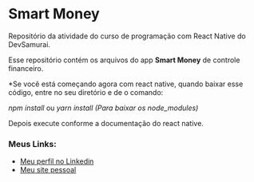 # Smart Money
Repositório da atividade do curso de programação com React Native do DevSamurai.


Esse repositório contém os arquivos do app **Smart Money** de controle financeiro.


\*Se você está começando agora com react native, quando baixar esse código, entre no seu diretório e de o comando:

_npm install_ ou _yarn install_
_(Para baixar os node_modules)_

Depois execute conforme a documentação do react native.

### Meus Links:
 - [Meu perfil no Linkedin](https://br.linkedin.com/in/airan-rocha-065411156)
 - [Meu site pessoal](https://www.airanrocha.com.br/)

